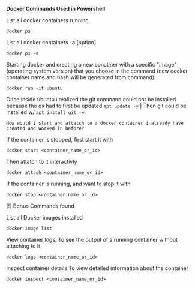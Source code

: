 **Docker Commands Used in Powershell**


List all docker containers running

```
docker ps
```

List all docker containers -a [option]

```
docker ps -a
```

Starting docker and creating a new conatiner with a specific "image" (operating system version) that you choose in the command (new docker container name and hash will be generated from command):

```
docker run -it ubuntu
```

Once inside ubuntu i realized the git command could not be installed because the os had to first be updated ```apt update -y``` | Then git could be installed w/ ```apt install git -y```


```How would i start and attatch to a docker container i already have created and worked in before?```

If the container is stopped, first start it with 

```
docker start <container_name_or_id>
```

Then attatch to it interactivly 

```
docker attach <container_name_or_id>
```

If the container is running, and want to stop it with 

```
docker stop <container_name_or_id>
```

[!] Bonus Commands found

List all Docker images installed 

```
docker image list
```

View container logs, To see the output of a running container without attaching to it 

```
docker logs <container_name_or_id>
```

Inspect container details To view detailed information about the container 

```
docker inspect <container_name_or_id>
```
